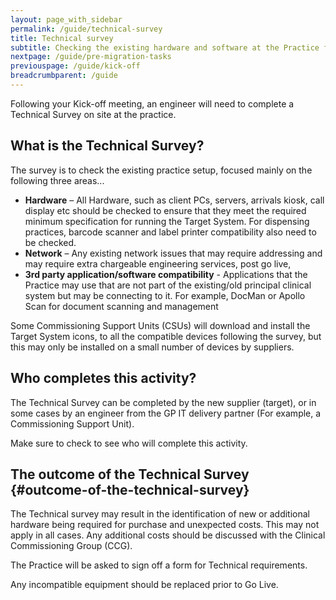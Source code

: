 ```yaml
---
layout: page_with_sidebar
permalink: /guide/technical-survey
title: Technical survey
subtitle: Checking the existing hardware and software at the Practice for compatibility
nextpage: /guide/pre-migration-tasks
previouspage: /guide/kick-off
breadcrumbparent: /guide
---
```


Following your Kick-off meeting, an engineer will need to complete a Technical Survey on site at the practice. 



## What is the Technical Survey?

The survey is to check the existing practice setup, focused mainly on the following three areas...

* __Hardware__ – All Hardware, such as client PCs, servers, arrivals kiosk, call display etc should be checked to ensure that they meet the required minimum specification for running the Target System. For dispensing practices, barcode scanner and label printer compatibility also need to be checked.
* __Network__ – Any existing network issues that may require addressing and may require extra chargeable engineering services, post go live, 
* __3rd party application/software compatibility__ - Applications that the Practice may use that are not part of the existing/old principal clinical system but may be connecting to it. For example, DocMan or Apollo Scan for document scanning and management



Some Commissioning Support Units (CSUs) will download and install the Target System icons, to all the compatible devices following the survey, but this may only be installed on a small number of devices by suppliers.

## Who completes this activity?

The Technical Survey can be completed by the new supplier (target), or in some cases by an engineer from the GP IT delivery partner (For example, a Commissioning Support Unit).

Make sure to check to see who will complete this activity.



## The outcome of the Technical Survey {#outcome-of-the-technical-survey}

The Technical survey may result in the identification of new or additional hardware being required for purchase and unexpected costs. This may not apply in all cases. Any additional costs should be discussed with the Clinical Commissioning Group (CCG).

The Practice will be asked to sign off a form for Technical requirements.

Any incompatible equipment should be replaced prior to Go Live.
